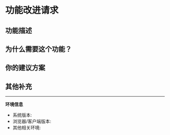 # 功能改进请求

## 功能描述
<!-- 请清晰描述你希望新增或改进的功能 -->

## 为什么需要这个功能？
<!-- 说明这个功能能解决什么问题或带来什么价值 -->

## 你的建议方案
<!-- 如果有具体的实现建议，请在此说明 -->

## 其他补充
<!-- 其他相关信息或截图 -->

---
**环境信息**
- 系统版本: 
- 浏览器/客户端版本: 
- 其他相关环境: